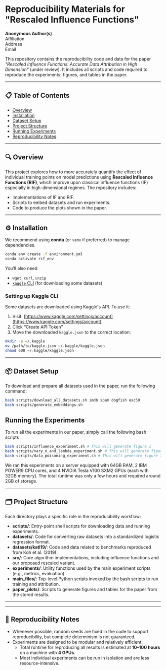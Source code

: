 # Reproducibility Materials for "Rescaled Influence Functions"

**Anonymous Author(s)**  
Affiliation  
Address  
Email  

This repository contains the reproducibility code and data for the paper _"Rescaled Influence Functions: Accurate Data Attribution in High Dimension"_ (under review). It includes all scripts and code required to reproduce the experiments, figures, and tables in the paper.

---

## 📋 Table of Contents

- [Overview](#overview)
- [Installation](#installation)
- [Dataset Setup](#dataset-setup)
- [Project Structure](#project-structure)
- [Running Experiments](#running-experiments)
- [Reproducibility Notes](#reproducibility-notes)

---

## 🔍 Overview

This project explores how to more accurately quantify the effect of individual training points on model predictions using **Rescaled Influence Functions (RIF)**, which improve upon classical influence functions (IF) especially in high-dimensional regimes. The repository includes:
- Implementations of IF and RIF.
- Scripts to embed datasets and run experiments.
- Code to produce the plots shown in the paper.

---

## ⚙️ Installation

We recommend using **conda** (or `venv` if preferred) to manage dependencies.

```bash
conda env create -f environment.yml
conda activate rif_env
```



You’ll also need:

- `wget`, `curl`, `unzip`
- [`kaggle` CLI](https://www.kaggle.com/docs/api) (for downloading some datasets)

### Setting up Kaggle CLI

Some datasets are downloaded using Kaggle's API. To use it:

1. Visit: [https://www.kaggle.com/settings/account](https://www.kaggle.com/settings/account)
2. Click “Create API Token”
3. Move the downloaded `kaggle.json` to the correct location:

```bash
mkdir -p ~/.kaggle
mv /path/to/kaggle.json ~/.kaggle/kaggle.json
chmod 600 ~/.kaggle/kaggle.json
```
---

## 📦 Dataset Setup

To download and prepare all datasets used in the paper, run the following command:

```bash
bash scripts/download_all_datasets.sh imdb spam dogfish esc50
bash scripts/generate_embeddings.sh
```

## Running the Experiments

To run all the experiments in our paper, simply call the following bash scripts

```bash
bash scripts/influence_experiment.sh # This will generate figure 1
bash scripts/vary_n_and_lambda_experiment.sh # This will generate figure 2
bash scripts/data_poisoning_experiment.sh # This will generate figure 3
```

We ran this experiments on a server equipped with 64GB RAM, 2 IBM POWER9 CPU cores, and 4 NVIDIA Tesla V100 SXM2 GPUs (each with 32GB memory).
The total runtime was only a few hours and required around 2GB of storage.

---

## 🗂️ Project Structure

Each directory plays a specific role in the reproducibility workflow:

- **scripts/**: Entry-point shell scripts for downloading data and running experiments.
- **datasets/**: Code for converting raw datasets into a standardized logistic regression format.
- **datasets/katl19/**: Code and data related to benchmarks reproduced from Koh et al. (2019).
- **src/**: Core algorithm implementations, including influence functions and our proposed rescaled variant.
- **experiments/**: Utility functions used by the main experiment scripts (e.g., metrics, evaluation).
- **main_files/**: Top-level Python scripts invoked by the bash scripts to run training and attribution.
- **paper_plots/**: Scripts to generate figures and tables for the paper from the stored results.

---
---

## 🔁 Reproducibility Notes

- Whenever possible, random seeds are fixed in the code to support reproducibility, but complete determinism is not guaranteed.
- Experiments are designed to be modular and relatively efficient:
  - Total runtime for reproducing all results is estimated at **10–100 hours** on a machine with **4 GPUs**.
  - Most individual experiments can be run in isolation and are less resource-intensive.
